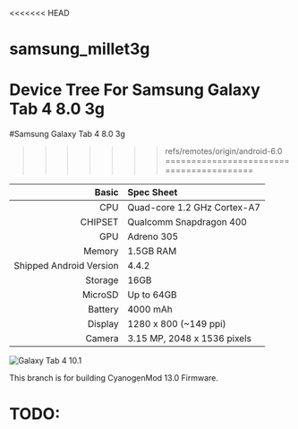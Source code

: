 <<<<<<< HEAD
# samsung_millet3g
Device Tree For Samsung Galaxy Tab 4 8.0 3g
=======
#Samsung Galaxy Tab 4 8.0 3g
>>>>>>> refs/remotes/origin/android-6.0
=========================================

| Basic   | Spec Sheet                  |
| -------:|:--------------------------- |
| CPU     | Quad-core 1.2 GHz Cortex-A7 |
| CHIPSET | Qualcomm Snapdragon 400 |
| GPU     | Adreno 305 |
| Memory  | 1.5GB RAM |
| Shipped Android Version | 4.4.2 |
| Storage | 16GB |
| MicroSD | Up to 64GB |
| Battery | 4000 mAh |
| Display | 1280 x 800 (~149 ppi) |
| Camera  | 3.15 MP, 2048 x 1536 pixels |


![Galaxy Tab 4 10.1](http://cdn2.gsmarena.com/vv/pics/samsung/samsung-galaxy-tab-4-80-1.jpg "Galaxy Tab 4 8.0")

This branch is for building CyanogenMod 13.0 Firmware.

TODO:
=======

